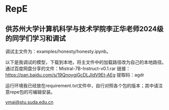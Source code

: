 # RepE
## 供苏州大学计算机科学与技术学院李正华老师2024级的同学们学习和调试


调试主文件为：examples/honesty/honesty.ipynb。

以下是我调试的模型，下载到本地，将主文件中的加载路径改为自己的本地路径。
    通过百度网盘分享的文件：Mistral-7B-Instruct-v0.1.rar
    链接：https://pan.baidu.com/s/19QnoygjGcDLJIdV9Et-AEg 
    提取码：agdr 

运行环境我已经放在requirement.txt文件中，自行对照各个包的版本；其中请注意repe包的可编辑安装。

ymai@stu.suda.edu.cn
